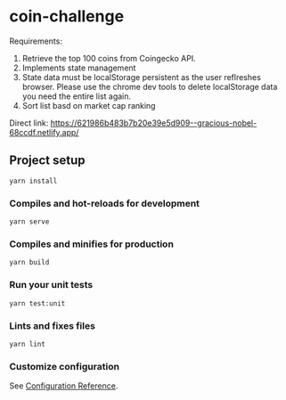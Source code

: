 # coin-challenge

Requirements:
1. Retrieve the top 100 coins from Coingecko API.
2. Implements state management
3. State data must be localStorage persistent as the user reflreshes browser. Please use the chrome dev tools to delete localStorage data you need the entire list again.
4. Sort list basd on market cap ranking 


Direct link: https://621986b483b7b20e39e5d909--gracious-nobel-68ccdf.netlify.app/

## Project setup
```
yarn install
```

### Compiles and hot-reloads for development
```
yarn serve
```

### Compiles and minifies for production
```
yarn build
```

### Run your unit tests
```
yarn test:unit
```

### Lints and fixes files
```
yarn lint
```

### Customize configuration
See [Configuration Reference](https://cli.vuejs.org/config/).
